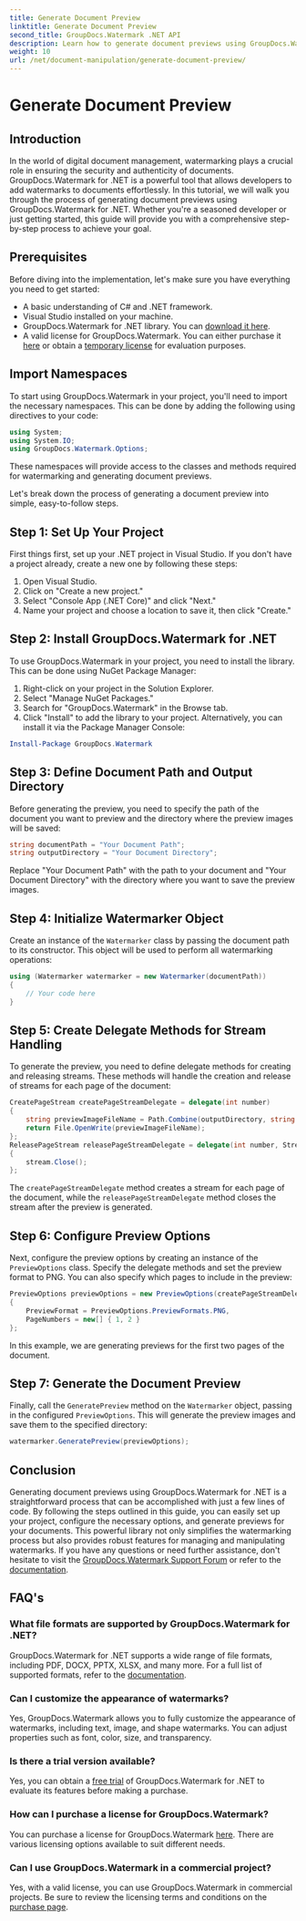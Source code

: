 ```yaml
---
title: Generate Document Preview
linktitle: Generate Document Preview
second_title: GroupDocs.Watermark .NET API
description: Learn how to generate document previews using GroupDocs.Watermark for .NET with this guide. Enhance your document security and management effortlessly.
weight: 10
url: /net/document-manipulation/generate-document-preview/
---
```


# Generate Document Preview

## Introduction
In the world of digital document management, watermarking plays a crucial role in ensuring the security and authenticity of documents. GroupDocs.Watermark for .NET is a powerful tool that allows developers to add watermarks to documents effortlessly. In this tutorial, we will walk you through the process of generating document previews using GroupDocs.Watermark for .NET. Whether you're a seasoned developer or just getting started, this guide will provide you with a comprehensive step-by-step process to achieve your goal.
## Prerequisites
Before diving into the implementation, let's make sure you have everything you need to get started:
- A basic understanding of C# and .NET framework.
- Visual Studio installed on your machine.
- GroupDocs.Watermark for .NET library. You can [download it here](https://releases.groupdocs.com/Watermark/net/).
- A valid license for GroupDocs.Watermark. You can either purchase it [here](https://purchase.groupdocs.com/buy) or obtain a [temporary license](https://purchase.groupdocs.com/temporary-license/) for evaluation purposes.
## Import Namespaces
To start using GroupDocs.Watermark in your project, you'll need to import the necessary namespaces. This can be done by adding the following using directives to your code:
```csharp
using System;
using System.IO;
using GroupDocs.Watermark.Options;
```
These namespaces will provide access to the classes and methods required for watermarking and generating document previews.

Let's break down the process of generating a document preview into simple, easy-to-follow steps.
## Step 1: Set Up Your Project
First things first, set up your .NET project in Visual Studio. If you don't have a project already, create a new one by following these steps:
1. Open Visual Studio.
2. Click on "Create a new project."
3. Select "Console App (.NET Core)" and click "Next."
4. Name your project and choose a location to save it, then click "Create."
## Step 2: Install GroupDocs.Watermark for .NET
To use GroupDocs.Watermark in your project, you need to install the library. This can be done using NuGet Package Manager:
1. Right-click on your project in the Solution Explorer.
2. Select "Manage NuGet Packages."
3. Search for "GroupDocs.Watermark" in the Browse tab.
4. Click "Install" to add the library to your project.
Alternatively, you can install it via the Package Manager Console:
```powershell
Install-Package GroupDocs.Watermark
```
## Step 3: Define Document Path and Output Directory
Before generating the preview, you need to specify the path of the document you want to preview and the directory where the preview images will be saved:
```csharp
string documentPath = "Your Document Path";
string outputDirectory = "Your Document Directory";
```
Replace "Your Document Path" with the path to your document and "Your Document Directory" with the directory where you want to save the preview images.
## Step 4: Initialize Watermarker Object
Create an instance of the `Watermarker` class by passing the document path to its constructor. This object will be used to perform all watermarking operations:
```csharp
using (Watermarker watermarker = new Watermarker(documentPath))
{
    // Your code here
}
```
## Step 5: Create Delegate Methods for Stream Handling
To generate the preview, you need to define delegate methods for creating and releasing streams. These methods will handle the creation and release of streams for each page of the document:
```csharp
CreatePageStream createPageStreamDelegate = delegate(int number)
{
    string previewImageFileName = Path.Combine(outputDirectory, string.Format("page{0}.png", number));
    return File.OpenWrite(previewImageFileName);
};
ReleasePageStream releasePageStreamDelegate = delegate(int number, Stream stream)
{
    stream.Close();
};
```
The `createPageStreamDelegate` method creates a stream for each page of the document, while the `releasePageStreamDelegate` method closes the stream after the preview is generated.
## Step 6: Configure Preview Options
Next, configure the preview options by creating an instance of the `PreviewOptions` class. Specify the delegate methods and set the preview format to PNG. You can also specify which pages to include in the preview:
```csharp
PreviewOptions previewOptions = new PreviewOptions(createPageStreamDelegate, releasePageStreamDelegate)
{
    PreviewFormat = PreviewOptions.PreviewFormats.PNG,
    PageNumbers = new[] { 1, 2 }
};
```
In this example, we are generating previews for the first two pages of the document.
## Step 7: Generate the Document Preview
Finally, call the `GeneratePreview` method on the `Watermarker` object, passing in the configured `PreviewOptions`. This will generate the preview images and save them to the specified directory:
```csharp
watermarker.GeneratePreview(previewOptions);
```
## Conclusion
Generating document previews using GroupDocs.Watermark for .NET is a straightforward process that can be accomplished with just a few lines of code. By following the steps outlined in this guide, you can easily set up your project, configure the necessary options, and generate previews for your documents. This powerful library not only simplifies the watermarking process but also provides robust features for managing and manipulating watermarks.
If you have any questions or need further assistance, don't hesitate to visit the [GroupDocs.Watermark Support Forum](https://forum.groupdocs.com/c/watermark/19) or refer to the [documentation](https://tutorials.groupdocs.com/Watermark/net/).
## FAQ's
### What file formats are supported by GroupDocs.Watermark for .NET?
GroupDocs.Watermark for .NET supports a wide range of file formats, including PDF, DOCX, PPTX, XLSX, and many more. For a full list of supported formats, refer to the [documentation](https://tutorials.groupdocs.com/Watermark/net/).
### Can I customize the appearance of watermarks?
Yes, GroupDocs.Watermark allows you to fully customize the appearance of watermarks, including text, image, and shape watermarks. You can adjust properties such as font, color, size, and transparency.
### Is there a trial version available?
Yes, you can obtain a [free trial](https://releases.groupdocs.com/) of GroupDocs.Watermark for .NET to evaluate its features before making a purchase.
### How can I purchase a license for GroupDocs.Watermark?
You can purchase a license for GroupDocs.Watermark [here](https://purchase.groupdocs.com/buy). There are various licensing options available to suit different needs.
### Can I use GroupDocs.Watermark in a commercial project?
Yes, with a valid license, you can use GroupDocs.Watermark in commercial projects. Be sure to review the licensing terms and conditions on the [purchase page](https://purchase.groupdocs.com/buy).

